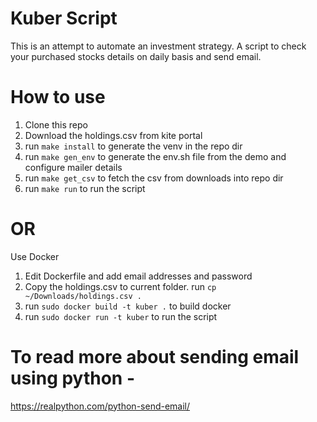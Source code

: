 # Kuber Script

This is an attempt to automate an investment strategy. A script to check your purchased stocks details 
on daily basis and send email.

# How to use

1. Clone this repo
2. Download the holdings.csv from kite portal
3. run `make install` to generate the venv in the repo dir
4. run `make gen_env` to generate the env.sh file from the demo and configure mailer details
5. run `make get_csv` to fetch the csv from downloads into repo dir
6. run `make run` to run the script

# OR
Use Docker
1. Edit Dockerfile and add email addresses and password
2. Copy the holdings.csv to current folder. run `cp  ~/Downloads/holdings.csv .`
3. run `sudo docker build -t kuber .` to build docker
4. run `sudo docker run -t kuber` to run the script

# To read more about sending email using python - 
https://realpython.com/python-send-email/
